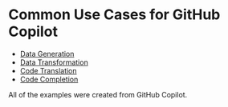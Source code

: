 # Common Use Cases for GitHub Copilot

- [Data Generation](./data-generation/example.json)
- [Data Transformation](./data-transformation/example.xml)
- [Code Translation](./code-translation/calculator.ts)
- [Code Completion](./code-completion/EmployeeController.cs)

All of the examples were created from GitHub Copilot.
